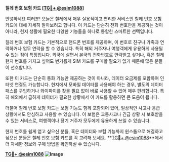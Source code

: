 **칠레 번호 보험 카드 [[TG💪+ @esim1088](https://t.me/s/esim1088)]**

안녕하세요 여러분! 오늘은 칠레에서 매우 실용적이고 편리한 서비스인 칠레 번호 보험 카드에 대해 자세히 알아보려고 합니다. 이 카드는 단순히 전화 번호만을 제공하는 것이 아니라, 현지 생활에 필요한 다양한 기능들을 하나로 통합한 스마트한 선택입니다.

칠레 번호 보험 카드는 기본적으로 핸드폰 번호를 제공하며, 이 번호로 친구나 가족과 연락하거나 업무 연락을 할 수 있습니다. 특히 해외 거주자나 여행객에게 유용하게 사용될 수 있는 점이 특징입니다. 외국에 살면서 본국의 전화번호로 연락받고 싶거나, 혹은 칠레 현지 번호를 가지고 싶어도 번거롭게 SIM 카드를 구매할 필요가 없기 때문에 많은 분들이 선호합니다.

또한 이 카드는 단순히 통화 기능만 제공하는 것이 아니라, 데이터 요금제를 포함하여 인터넷 연결도 가능합니다. 현지에서 모바일 데이터를 사용해야 하는 경우, 별도의 데이터 패스를 구입하거나 와이파이를 찾을 필요 없이 바로 사용할 수 있어 매우 편리합니다. 특히 해외에서 급하게 데이터가 필요한 상황에서 이 카드를 활용하면 큰 도움이 됩니다.

더불어 칠레 번호 보험 카드는 보험 기능도 함께 포함되어 있어, 일상적인 사고나 응급 상황에서도 안심하고 사용할 수 있습니다. 이 보험은 교통사고나 긴급 상황 시 보호받을 수 있는 서비스로, 여행객이나 장기 거주자 모두에게 유용하게 쓰일 수 있습니다.

현지 번호를 쉽게 얻고 싶으신 분들, 혹은 데이터와 보험 기능까지 원스톱으로 해결하고 싶으신 분들은 칠레 번호 보험 카드를 꼭 고려해 보세요. **[TG💪+ @esim1088](https://t.me/s/esim1088)**에서 더 자세한 정보와 구매 방법을 확인하실 수 있습니다.

**[TG💪+ @esim1088](https://t.me/s/esim1088) ![Image](https://i.postimg.cc/Y0z9fWf4/image.png)**